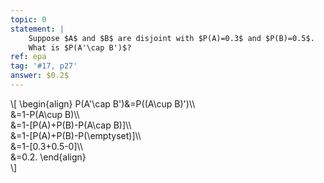 ```yaml
---
topic: 0
statement: | 
    Suppose $A$ and $B$ are disjoint with $P(A)=0.3$ and $P(B)=0.5$.
    What is $P(A'\cap B')$?
ref: epa
tag: '#17, p27'
answer: $0.2$
---
```

\\[
    \begin{align}
    P(A'\cap B')&=P((A\cup B)')\\\\\
    &=1-P(A\cup B)\\\\\
    &=1-\[P(A)+P(B)-P(A\cap B)\]\\\\\
    &=1-\[P(A)+P(B)-P(\emptyset)\]\\\\\
    &=1-\[0.3+0.5-0\]\\\\\
    &=0.2.
    \end{align}    
\\]